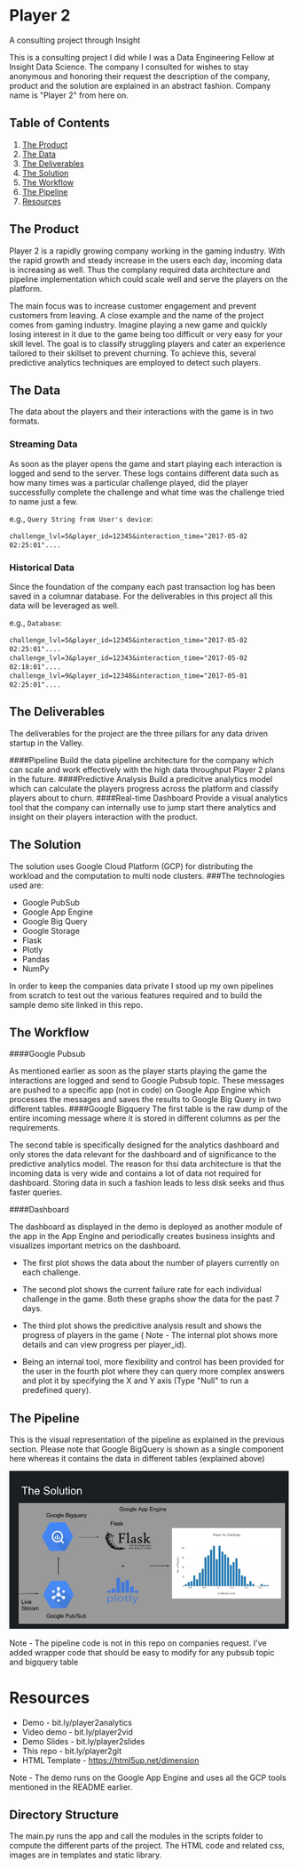 # Player 2

A consulting project through Insight

This is a consulting project I did while I was a Data Engineering Fellow at Insight Data Science. The company I consulted for wishes to stay anonymous and honoring their request the description of the company, product and the solution are explained in an abstract fashion.
Company name is "Player 2" from here on.
 
## Table of Contents
1. [The Product](README.md#the-product)
2. [The Data](README.md#the-data)
3. [The Deliverables](README.md#the_deliverables)
4. [The Solution](README.md#the-solution)
5. [The Workflow](README.md#the-workflow)
6. [The Pipeline](README.md#the-pipeline)
7. [Resources](README.md#resources)


## The Product 
Player 2 is a rapidly growing company working in the gaming industry. With the rapid growth and steady increase in the users each day, incoming data is increasing as well. Thus the complany required data architecture and pipeline implementation which could scale well and serve the players on the platform.

The main focus was to increase customer engagement and prevent customers from leaving. A close example and the name of the project comes from gaming industry. Imagine playing a new game and quickly losing interest in it due to the game being too difficult or very easy for your skill level. 
The goal is to classify struggling players and cater an experience tailored to their skillset to prevent churning. To achieve this, several predictive analytics techniques are employed to detect such players.

## The Data
The data about the players and their interactions with the game is in two formats.

### Streaming Data 
As soon as the player opens the game and start playing each interaction is logged and send to the server. These logs contains different data such as how many times was a particular challenge played, did the player successfully complete the challenge and what time was the challenge tried to name just a few. 

e.g., `Query String from User's device`:

    challenge_lvl=5&player_id=12345&interaction_time="2017-05-02 02:25:01"....

### Historical Data
Since the foundation of the company each past transaction log has been saved in a columnar database. For the deliverables in this project all this data will be leveraged as well.

e.g., `Database`:
    
    challenge_lvl=5&player_id=12345&interaction_time="2017-05-02 02:25:01"....
    challenge_lvl=3&player_id=12343&interaction_time="2017-05-02 02:18:01"....
    challenge_lvl=9&player_id=12348&interaction_time="2017-05-01 02:25:01"....

## The Deliverables
The deliverables for the project are the three pillars for any data driven startup in the Valley.

####Pipeline
Build the data pipeline architecture for the company which can scale and work effectively with the high data throughput Player 2 plans in the future.
####Predictive Analysis
Build a predicitve analytics model which can calculate the players progress across the platform and classify players about to churn.
####Real-time Dashboard
Provide a visual analytics tool that the company can internally use to jump start there analytics and insight on their players interaction with the product. 

## The Solution
The solution uses Google Cloud Platform (GCP) for distributing the workload and the computation to multi node clusters. 
###The technologies used are:
* Google PubSub
* Google App Engine
* Google Big Query
* Google Storage
* Flask
* Plotly
* Pandas
* NumPy

In order to keep the companies data private I stood up my own pipelines from scratch to test out the various features required and to build the sample demo site linked in this repo.

## The Workflow

####Google Pubsub

As mentioned earlier as soon as the player starts playing the game the interactions are logged and send to Google Pubsub topic. These messages are pushed to a specific app (not in code) on Google App Engine which processes the messages and saves the results to Google Big Query in two different tables. 
####Google Bigquery
The first table is the raw dump of the entire incoming message where it is stored in different columns as per the requirements. 

The second table is specifically designed for the analytics dashboard and only stores the data relevant for the dashboard and of significance to the predictive analytics model. The reason for thsi data architecture is that the incoming data is very wide and contains a lot of data not required for dashboard. Storing data in such a fashion leads to less disk seeks and thus faster queries. 

####Dashboard

The dashboard as displayed in the demo is deployed as another module of the app in the App Engine and periodically creates business insights and visualizes important metrics on the dashboard. 

* The first plot shows the data about the number of players currently on each challenge. 

* The second plot shows the current failure rate for each individual challenge in the game. Both these graphs show the data for the past 7 days. 

* The third plot shows the predicitive analysis result and shows the progress of players in the game ( Note - The internal plot shows more details and can view progress per player_id). 

* Being an internal tool, more flexibility and control has been provided for the user in the fourth plot where they can query more complex answers and plot it by specifying the X and Y axis (Type "Null" to run a predefined query).

## The Pipeline

This is the visual representation of the pipeline as explained in the previous section. Please note that Google BigQuery is shown as a single component here whereas it contains the data in different tables (explained above)

![alt text](static/images/pipeline.jpg "Pipeline")

Note - The pipeline code is not in this repo on companies request. I've added wrapper code that should be easy to modify for any pubsub topic and bigquery table

# Resources
* Demo - bit.ly/player2analytics
* Video demo - bit.ly/player2vid
* Demo Slides - bit.ly/player2slides
* This repo - bit.ly/player2git
* HTML Template - https://html5up.net/dimension

Note - The demo runs on the Google App Engine and uses all the GCP tools mentioned in the README earlier. 

## Directory Structure
The main.py runs the app and call the modules in the scripts folder to compute the different parts of the project. The HTML code and related css, images are in templates and static library.
